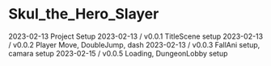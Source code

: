 # Skul_the_Hero_Slayer
2023-02-13 Project Setup
2023-02-13 / v0.0.1 TitleScene setup
2023-02-13 / v0.0.2 Player Move, DoubleJump, dash
2023-02-13 / v0.0.3 FallAni setup, camara setup
2023-02-15 / v0.0.5 Loading, DungeonLobby setup